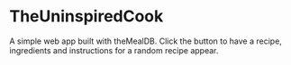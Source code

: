 # TheUninspiredCook
A simple web app built with theMealDB. Click the button to have a recipe, ingredients and instructions for a random recipe appear.

